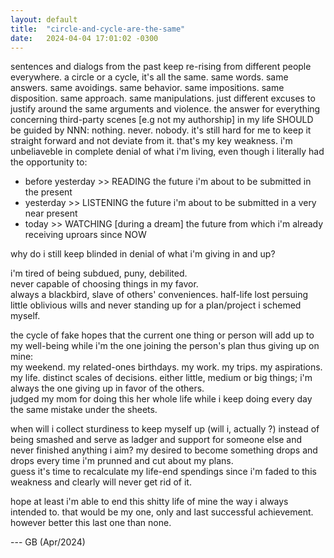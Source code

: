 ```yaml
---
layout: default
title:  "circle-and-cycle-are-the-same"
date:   2024-04-04 17:01:02 -0300
---
```


sentences and dialogs from the past keep re-rising from different people everywhere.
a circle or a cycle, it's all the same. same words. same answers. same avoidings. same behavior. same impositions. same disposition. same approach. same manipulations. just different excuses to justify around the same arguments and violence.
the answer for everything concerning third-party scenes [e.g not my authorship] in my life SHOULD be guided by NNN: nothing. never. nobody.
it's still hard for me to keep it straight forward and not deviate from it. that's my key weakness.
i'm unbeliaveble in complete denial of what i'm living, even though i literally had the opportunity to:
- before yesterday >> READING the future i'm about to be submitted in the present  
- yesterday >> LISTENING the future i'm about to be submitted in a very near present  
- today >> WATCHING  [during a dream] the future from which i'm already receiving uproars since NOW
  
why do i still keep blinded in denial of what i'm giving in and up?  
   
i'm tired of being subdued, puny, debilited.  
never capable of choosing things in my favor.  
always a blackbird, slave of others' conveniences. 
half-life lost persuing little oblivious wills and never standing up for a plan/project i schemed myself.
  
the cycle of fake hopes that the current one thing or person will add up to my well-being while i'm the one joining the person's plan thus giving up on mine:  
my weekend. 
my related-ones birthdays. 
my work.
my trips. 
my aspirations.
my life. 
distinct scales of decisions.
either little, medium or big things; i'm always the one giving up in favor of the others.  
judged my mom for doing this her whole life while i keep doing every day the same mistake under the sheets. 
  
when will i collect sturdiness to keep myself up (will i, actually ?) instead of being smashed and serve as ladger and support for someone else and never finished anything i aim? 
my desired to become something drops and drops every time i'm prunned and cut about my plans.  
guess it's time to recalculate my life-end spendings since i'm faded to this weakness and clearly will never get rid of it. 
  
hope at least i'm able to end this shitty life of mine the way i always intended to. that would be my one, only and last successful achievement. however better this last one than none. 
  
  
--- GB (Apr/2024)
